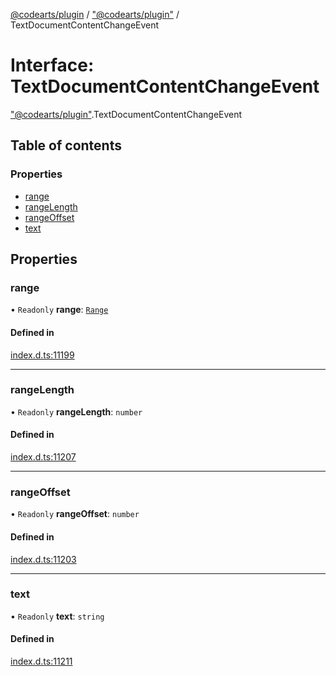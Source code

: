 [@codearts/plugin](../README.md) / ["@codearts/plugin"](../modules/_codearts_plugin_.md) / TextDocumentContentChangeEvent

# Interface: TextDocumentContentChangeEvent

["@codearts/plugin"](../modules/_codearts_plugin_.md).TextDocumentContentChangeEvent

## Table of contents

### Properties

- [range](codearts_plugin_.TextDocumentContentChangeEvent.md#range)
- [rangeLength](codearts_plugin_.TextDocumentContentChangeEvent.md#rangelength)
- [rangeOffset](codearts_plugin_.TextDocumentContentChangeEvent.md#rangeoffset)
- [text](codearts_plugin_.TextDocumentContentChangeEvent.md#text)

## Properties

### range

• `Readonly` **range**: [`Range`](../classes/codearts_plugin_.Range.md)

#### Defined in

[index.d.ts:11199](https://github.com/huaweicloud/cloudide-plugin-api/blob/03c74e5/index.d.ts#L11199)

___

### rangeLength

• `Readonly` **rangeLength**: `number`

#### Defined in

[index.d.ts:11207](https://github.com/huaweicloud/cloudide-plugin-api/blob/03c74e5/index.d.ts#L11207)

___

### rangeOffset

• `Readonly` **rangeOffset**: `number`

#### Defined in

[index.d.ts:11203](https://github.com/huaweicloud/cloudide-plugin-api/blob/03c74e5/index.d.ts#L11203)

___

### text

• `Readonly` **text**: `string`

#### Defined in

[index.d.ts:11211](https://github.com/huaweicloud/cloudide-plugin-api/blob/03c74e5/index.d.ts#L11211)
